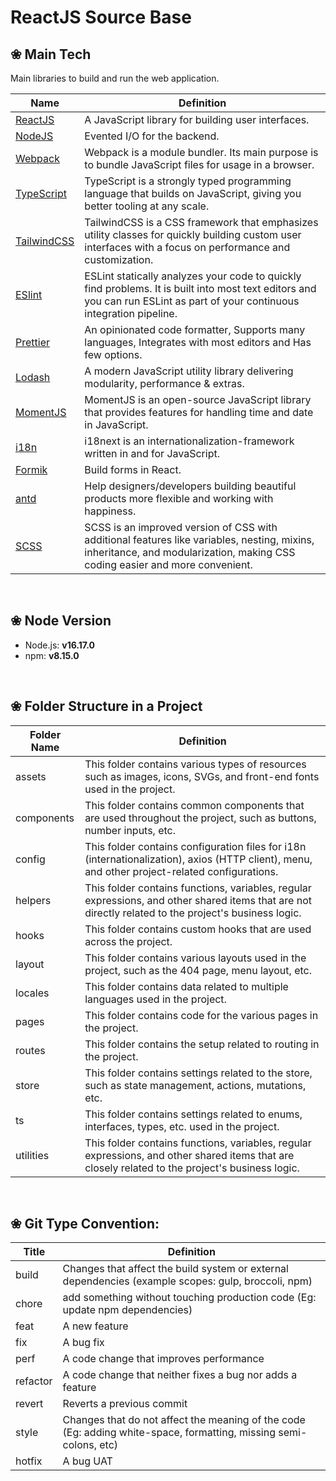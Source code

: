 # ReactJS Source Base

## ❀ Main Tech
Main libraries to build and run the web application.

| Name | Definition |
| ------ | ------ |
| [ReactJS] | A JavaScript library for building user interfaces. |
| [NodeJS] | Evented I/O for the backend. |
| [Webpack] | Webpack is a module bundler. Its main purpose is to bundle JavaScript files for usage in a browser. |
| [TypeScript] | TypeScript is a strongly typed programming language that builds on JavaScript, giving you better tooling at any scale.|
| [TailwindCSS] | TailwindCSS is a CSS framework that emphasizes utility classes for quickly building custom user interfaces with a focus on performance and customization. |
| [ESlint] | ESLint statically analyzes your code to quickly find problems. It is built into most text editors and you can run ESLint as part of your continuous integration pipeline. |
| [Prettier] | An opinionated code formatter, Supports many languages, Integrates with most editors and Has few options. |
| [Lodash] | A modern JavaScript utility library delivering modularity, performance & extras. |
| [MomentJS] | MomentJS is an open-source JavaScript library that provides features for handling time and date in JavaScript. |
| [i18n] | i18next is an internationalization-framework written in and for JavaScript. |
| [Formik] | Build forms in React. |
| [antd] | Help designers/developers building beautiful products more flexible and working with happiness. |
| [SCSS] | SCSS is an improved version of CSS with additional features like variables, nesting, mixins, inheritance, and modularization, making CSS coding easier and more convenient. |
<br>

## ❀ Node Version
* Node.js: **v16.17.0**
* npm: **v8.15.0**

<br>

## ❀ Folder Structure in a Project
| Folder Name | Definition |
| ------ | ------ |
| assets | This folder contains various types of resources such as images, icons, SVGs, and front-end fonts used in the project. |
| components | This folder contains common components that are used throughout the project, such as buttons, number inputs, etc. |
| config | This folder contains configuration files for i18n (internationalization), axios (HTTP client), menu, and other project-related configurations. |
| helpers | This folder contains functions, variables, regular expressions, and other shared items that are not directly related to the project's business logic. |
| hooks | This folder contains custom hooks that are used across the project. |
| layout | This folder contains various layouts used in the project, such as the 404 page, menu layout, etc. |
| locales | This folder contains data related to multiple languages used in the project. |
| pages | This folder contains code for the various pages in the project. |
| routes | This folder contains the setup related to routing in the project. |
| store | This folder contains settings related to the store, such as state management, actions, mutations, etc. |
| ts | This folder contains settings related to enums, interfaces, types, etc. used in the project. |
| utilities | This folder contains functions, variables, regular expressions, and other shared items that are closely related to the project's business logic. |
<br>

## ❀ Git Type Convention: 
| Title | Definition |
| ------ | ------ |
| build | Changes that affect the build system or external dependencies (example scopes: gulp, broccoli, npm) |
| chore | add something without touching production code (Eg: update npm dependencies) |
| feat | A new feature |
| fix | A bug fix |
| perf | A code change that improves performance |
| refactor | A code change that neither fixes a bug nor adds a feature |
| revert | Reverts a previous commit |
| style | Changes that do not affect the meaning of the code (Eg: adding white-space, formatting, missing semi-colons, etc) |
| hotfix | A bug UAT |


[NodeJS]: <http://nodejs.org>
[ReactJS]: <https://legacy.reactjs.org/>
[SCSS]: <https://sass-lang.com/documentation/>
[TailwindCSS]: <https://sass-lang.com/documentation/>
[ESlint]: <https://eslint.org/>
[Prettier]: <https://prettier.io/>
[Lodash]: <https://lodash.com/>
[MomentJS]: <https://momentjs.com/>
[TypeScript]: <https://www.typescriptlang.org/>
[Webpack]: <https://webpack.js.org/>
[Formik]: <https://formik.org/>
[i18n]: <https://www.i18next.com/>
[antd]: <https://ant.design/>
